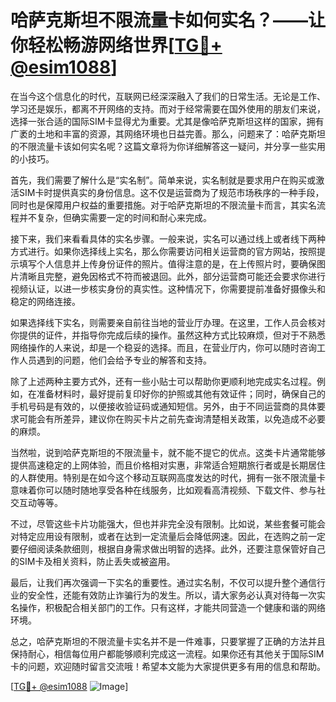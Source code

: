 # 哈萨克斯坦不限流量卡如何实名？——让你轻松畅游网络世界[[TG💪+ @esim1088](https://t.me/s/esim1088)]

在当今这个信息化的时代，互联网已经深深融入了我们的日常生活。无论是工作、学习还是娱乐，都离不开网络的支持。而对于经常需要在国外使用的朋友们来说，选择一张合适的国际SIM卡显得尤为重要。尤其是像哈萨克斯坦这样的国家，拥有广袤的土地和丰富的资源，其网络环境也日益完善。那么，问题来了：哈萨克斯坦的不限流量卡该如何实名呢？这篇文章将为你详细解答这一疑问，并分享一些实用的小技巧。

首先，我们需要了解什么是“实名制”。简单来说，实名制就是要求用户在购买或激活SIM卡时提供真实的身份信息。这不仅是运营商为了规范市场秩序的一种手段，同时也是保障用户权益的重要措施。对于哈萨克斯坦的不限流量卡而言，其实名流程并不复杂，但确实需要一定的时间和耐心来完成。

接下来，我们来看看具体的实名步骤。一般来说，实名可以通过线上或者线下两种方式进行。如果你选择线上实名，那么你需要访问相关运营商的官方网站，按照提示填写个人信息并上传身份证件的照片。值得注意的是，在上传照片时，要确保图片清晰且完整，避免因格式不符而被退回。此外，部分运营商可能还会要求你进行视频认证，以进一步核实身份的真实性。这种情况下，你需要提前准备好摄像头和稳定的网络连接。

如果选择线下实名，则需要亲自前往当地的营业厅办理。在这里，工作人员会核对你提供的证件，并指导你完成后续的操作。虽然这种方式比较麻烦，但对于不熟悉网络操作的人来说，却是一个稳妥的选择。而且，在营业厅内，你可以随时咨询工作人员遇到的问题，他们会给予专业的解答和支持。

除了上述两种主要方式外，还有一些小贴士可以帮助你更顺利地完成实名过程。例如，在准备材料时，最好提前复印好你的护照或其他有效证件；同时，确保自己的手机号码是有效的，以便接收验证码或通知短信。另外，由于不同运营商的具体要求可能会有所差异，建议你在购买卡片之前先查询清楚相关政策，以免造成不必要的麻烦。

当然啦，说到哈萨克斯坦的不限流量卡，就不能不提它的优点。这类卡片通常能够提供高速稳定的上网体验，而且价格相对实惠，非常适合短期旅行者或是长期居住的人群使用。特别是在如今这个移动互联网高度发达的时代，拥有一张不限流量卡意味着你可以随时随地享受各种在线服务，比如观看高清视频、下载文件、参与社交互动等等。

不过，尽管这些卡片功能强大，但也并非完全没有限制。比如说，某些套餐可能会对特定应用设有限制，或者在达到一定流量后会降低网速。因此，在选购之前一定要仔细阅读条款细则，根据自身需求做出明智的选择。此外，还要注意保管好自己的SIM卡及相关资料，防止丢失或被盗用。

最后，让我们再次强调一下实名的重要性。通过实名制，不仅可以提升整个通信行业的安全性，还能有效防止诈骗行为的发生。所以，请大家务必认真对待每一次实名操作，积极配合相关部门的工作。只有这样，才能共同营造一个健康和谐的网络环境。

总之，哈萨克斯坦的不限流量卡实名并不是一件难事，只要掌握了正确的方法并且保持耐心，相信每位用户都能够顺利完成这一流程。如果你还有其他关于国际SIM卡的问题，欢迎随时留言交流哦！希望本文能为大家提供更多有用的信息和帮助。

[[TG💪+ @esim1088](https://t.me/s/esim1088) ![Image](https://i.postimg.cc/4NQfJmqS/Snipaste-2025-05-13-00-14-12.png)]